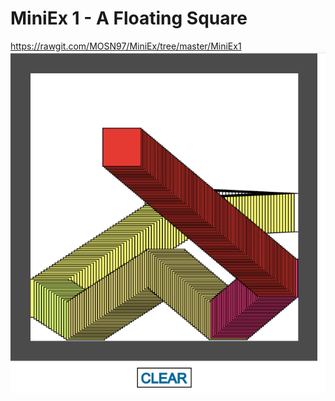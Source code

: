 # MiniEx 1 - A Floating Square
https://rawgit.com/MOSN97/MiniEx/tree/master/MiniEx1
![alt text](https://github.com/MOSN97/MiniEx/blob/master/MiniEx1/Screenshot_2.png)
